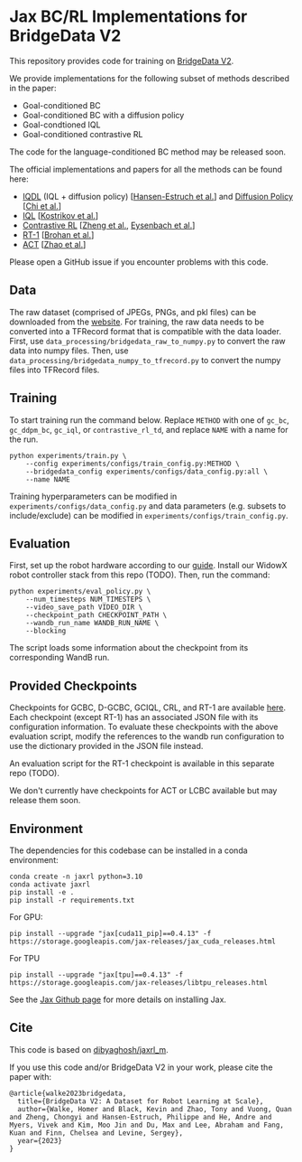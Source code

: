 # Jax BC/RL Implementations for BridgeData V2

This repository provides code for training on [BridgeData V2](https://rail-berkeley.github.io/bridgedata/).

We provide implementations for the following subset of methods described in the paper:

- Goal-conditioned BC
- Goal-conditioned BC with a diffusion policy 
- Goal-condtioned IQL
- Goal-conditioned contrastive RL 

The code for the language-conditioned BC method may be released soon.

The official implementations and papers for all the methods can be found here:
- [IQDL](https://github.com/philippe-eecs/IDQL) (IQL + diffusion policy) [[Hansen-Estruch et al.](https://github.com/philippe-eecs/IDQL)] and [Diffusion Policy](https://diffusion-policy.cs.columbia.edu/) [[Chi et al.](https://diffusion-policy.cs.columbia.edu/)]
- [IQL](https://github.com/ikostrikov/implicit_q_learning) [[Kostrikov et al.](https://arxiv.org/abs/2110.06169)]
- [Contrastive RL](https://chongyi-zheng.github.io/stable_contrastive_rl/) [[Zheng et al.](https://arxiv.org/abs/2306.03346), [Eysenbach et al.](https://arxiv.org/abs/2206.07568)]
- [RT-1](https://github.com/google-research/robotics_transformer) [[Brohan et al.](https://arxiv.org/abs/2212.06817)]
- [ACT](https://github.com/tonyzhaozh/act) [[Zhao et al.](https://arxiv.org/abs/2304.13705)]

Please open a GitHub issue if you encounter problems with this code. 

## Data 

The raw dataset (comprised of JPEGs, PNGs, and pkl files) can be downloaded from the [website](https://rail-berkeley.github.io/bridgedata/). For training, the raw data needs to be converted into a TFRecord format that is compatible with the data loader. First, use `data_processing/bridgedata_raw_to_numpy.py` to convert the raw data into numpy files. Then, use `data_processing/bridgedata_numpy_to_tfrecord.py` to convert the numpy files into TFRecord files. 

## Training

To start training run the command below. Replace `METHOD` with one of `gc_bc`, `gc_ddpm_bc`, `gc_iql`, or `contrastive_rl_td`, and replace `NAME` with a name for the run. 

```
python experiments/train.py \
    --config experiments/configs/train_config.py:METHOD \
    --bridgedata_config experiments/configs/data_config.py:all \
    --name NAME
```

Training hyperparameters can be modified in `experiments/configs/data_config.py` and data parameters (e.g. subsets to include/exclude) can be modified in `experiments/configs/train_config.py`. 

## Evaluation

First, set up the robot hardware according to our [guide](https://docs.google.com/document/d/1si-6cTElTWTgflwcZRPfgHU7-UwfCUkEztkH3ge5CGc/edit?usp=sharing). Install our WidowX robot controller stack from this repo (TODO). Then, run the command:

```
python experiments/eval_policy.py \
    --num_timesteps NUM_TIMESTEPS \
    --video_save_path VIDEO_DIR \
    --checkpoint_path CHECKPOINT_PATH \
    --wandb_run_name WANDB_RUN_NAME \
    --blocking
```

The script loads some information about the checkpoint from its corresponding WandB run.

## Provided Checkpoints

Checkpoints for GCBC, D-GCBC, GCIQL, CRL, and RT-1 are available [here](https://rail.eecs.berkeley.edu/datasets/bridge_release/checkpoints/). Each checkpoint (except RT-1) has an associated JSON file with its configuration information. To evaluate these checkpoints with the above evaluation script, modify the references to the wandb run configuration to use the dictionary provided in the JSON file instead.

An evaluation script for the RT-1 checkpoint is available in this separate repo (TODO).

We don't currently have checkpoints for ACT or LCBC available but may release them soon. 

## Environment

The dependencies for this codebase can be installed in a conda environment:

```
conda create -n jaxrl python=3.10
conda activate jaxrl
pip install -e . 
pip install -r requirements.txt
```
For GPU:
```
pip install --upgrade "jax[cuda11_pip]==0.4.13" -f https://storage.googleapis.com/jax-releases/jax_cuda_releases.html
```

For TPU
```
pip install --upgrade "jax[tpu]==0.4.13" -f https://storage.googleapis.com/jax-releases/libtpu_releases.html
```
See the [Jax Github page](https://github.com/google/jax) for more details on installing Jax. 

## Cite

This code is based on [dibyaghosh/jaxrl_m](https://github.com/dibyaghosh/jaxrl_m).

If you use this code and/or BridgeData V2 in your work, please cite the paper with:

```
@article{walke2023bridgedata,
  title={BridgeData V2: A Dataset for Robot Learning at Scale},
  author={Walke, Homer and Black, Kevin and Zhao, Tony and Vuong, Quan and Zheng, Chongyi and Hansen-Estruch, Philippe and He, Andre and Myers, Vivek and Kim, Moo Jin and Du, Max and Lee, Abraham and Fang, Kuan and Finn, Chelsea and Levine, Sergey},
  year={2023}
}
```
